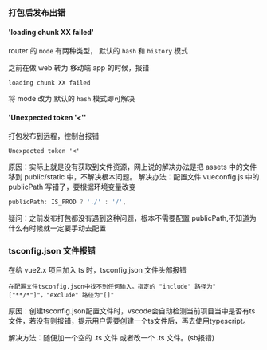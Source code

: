 ### 打包后发布出错

#### 'loading chunk XX failed'

router 的 `mode` 有两种类型， 默认的 `hash` 和 `history` 模式

之前在做 web 转为 移动端 app 的时候，报错
```
loading chunk XX failed
```
将 mode 改为 默认的 `hash` 模式即可解决

#### 'Unexpected token '<''

打包发布到远程，控制台报错
```
Unexpected token '<'
```
原因：实际上就是没有获取到文件资源，网上说的解决办法是把 assets 中的文件移到 public/static 中，不解决根本问题。
解决办法：配置文件 vueconfig.js 中的 publicPath 写错了，要根据环境变量改变
```js
publicPath: IS_PROD ? './' : '/',
```
疑问：之前发布打包都没有遇到这种问题，根本不需要配置 publicPath,不知道为什么有时候就一定要手动去配置

### tsconfig.json 文件报错

在给 vue2.x 项目加入 ts 时，tsconfig.json 文件头部报错
```
在配置文件tsconfig.json中找不到任何输入。指定的 "include" 路径为"["**/*"]"，"exclude" 路径为"[]"
```
原因：创建tsconfig.json配置文件时，vscode会自动检测当前项目当中是否有ts文件，若没有则报错，提示用户需要创建一个ts文件后，再去使用typescript。

解决方法：随便加一个空的 .ts 文件 或者改一个 .ts 文件。(sb报错)